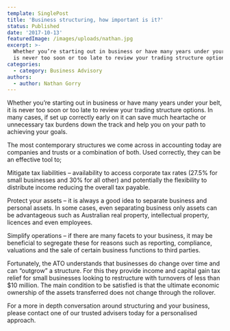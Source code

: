 ```yaml
---
template: SinglePost
title: 'Business structuring, how important is it?'
status: Published
date: '2017-10-13'
featuredImage: /images/uploads/nathan.jpg
excerpt: >-
  Whether you’re starting out in business or have many years under your belt, it
  is never too soon or too late to review your trading structure options. 
categories:
  - category: Business Advisory
authors:
  - author: Nathan Gorry
---
```

Whether you’re starting out in business or have many years under your belt, it is never too soon or too late to review your trading structure options. In many cases, if set up correctly early on it can save much heartache or unnecessary tax burdens down the track and help you on your path to achieving your goals.

The most contemporary structures we come across in accounting today are companies and trusts or a combination of both. Used correctly, they can be an effective tool to;

Mitigate tax liabilities – availability to access corporate tax rates (27.5% for small businesses and 30% for all other) and potentially the flexibility to distribute income reducing the overall tax payable.

Protect your assets – it is always a good idea to separate business and personal assets. In some cases, even separating business only assets can be advantageous such as Australian real property, intellectual property, licences and even employees.

Simplify operations – if there are many facets to your business, it may be beneficial to segregate these for reasons such as reporting, compliance, valuations and the sale of certain business functions to third parties.

Fortunately, the ATO understands that businesses do change over time and can “outgrow” a structure. For this they provide income and capital gain tax relief for small businesses looking to restructure with turnovers of less than $10 million. The main condition to be satisfied is that the ultimate economic ownership of the assets transferred does not change through the rollover.

For a more in depth conversation around structuring and your business, please contact one of our trusted advisers today for a personalised approach.
